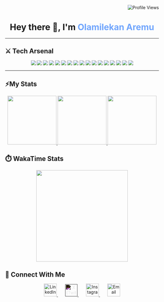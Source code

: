 <!-- Profile Views Badge -->




   
  
<p align="right">
  <img src="https://komarev.com/ghpvc/?username=sagittaerys&label=👁️‍🗨️+Profile+Views&color=blueviolet&style=for-the-badge" alt="Profile Views" />
</p>



<h1 align="center">Hey there 👋, I'm <span style="color:#70a5fd;">Olamilekan Aremu</span></h1>


---

## ⚔️ Tech Arsenal

<p align="center">
  <img src="https://img.shields.io/badge/JavaScript-1a1b27?style=for-the-badge&logo=javascript&logoColor=f7df1e" />
  <img src="https://img.shields.io/badge/TypeScript-1a1b27?style=for-the-badge&logo=typescript&logoColor=3178c6" />
  <img src="https://img.shields.io/badge/React-1a1b27?style=for-the-badge&logo=react&logoColor=61dafb" />
  <img src="https://img.shields.io/badge/Next.js-1a1b27?style=for-the-badge&logo=next.js&logoColor=ffffff" />
  <img src="https://img.shields.io/badge/Redux-1a1b27?style=for-the-badge&logo=redux&logoColor=764abc" />
  <img src="https://img.shields.io/badge/Vite-1a1b27?style=for-the-badge&logo=vite&logoColor=ffb300" />
  <img src="https://img.shields.io/badge/TailwindCSS-1a1b27?style=for-the-badge&logo=tailwindcss&logoColor=38bdf8" />
  <img src="https://img.shields.io/badge/Bootstrap-1a1b27?style=for-the-badge&logo=bootstrap&logoColor=7952b3" />
  <img src="https://img.shields.io/badge/HTML5-1a1b27?style=for-the-badge&logo=html5&logoColor=e34f26" />
  <img src="https://img.shields.io/badge/CSS3-1a1b27?style=for-the-badge&logo=css3&logoColor=1572b6" />
  <img src="https://img.shields.io/badge/Node.js-1a1b27?style=for-the-badge&logo=node.js&logoColor=339933" />
  <img src="https://img.shields.io/badge/Express-1a1b27?style=for-the-badge&logo=express&logoColor=ffffff" />
  <img src="https://img.shields.io/badge/MongoDB-1a1b27?style=for-the-badge&logo=mongodb&logoColor=47a248" />
  <img src="https://img.shields.io/badge/Git-1a1b27?style=for-the-badge&logo=git&logoColor=f05032" />
  <img src="https://img.shields.io/badge/Figma-1a1b27?style=for-the-badge&logo=figma&logoColor=f24e1e" />
  <img src="https://img.shields.io/badge/Vue-1a1b27?style=for-the-badge&logo=vue.js&logoColor=4FC08D" />
  <img src="https://img.shields.io/badge/Twig-1a1b27?style=for-the-badge&logo=twig&logoColor=ffffff" />
</p>


---

## ⚡My Stats

<p align="center">
  <a href="https://github.com/Sagittaerys">
    <img height="160em" src="https://github-readme-stats.vercel.app/api?username=sagittaerys&show_icons=true&theme=tokyonight&hide_border=true&count_private=true" />
    <img height="160em" src="https://github-readme-streak-stats.herokuapp.com?user=Sagittaerys&theme=tokyonight&hide_border=true" />
    <img height="160em" src="https://github-readme-stats.vercel.app/api/top-langs/?username=sagittaerys&layout=compact&theme=tokyonight&hide_border=true" />
  </a>
</p>



## ⏱️ WakaTime Stats

<p align="center">
  <a href="https://wakatime.com/@sagittaerys">
    <img src="https://github-readme-stats.vercel.app/api/wakatime?username=sagittaerys&theme=tokyonight&hide_border=true" height="300" />
  </a>
</p>


## 🤝 Connect With Me

<p align="center">
  <a href="https://www.linkedin.com/in/olamilekan-aremu-a15651236/" target="_blank" style="margin: 0 12px;">
    <img src="https://skillicons.dev/icons?i=linkedin" height="42" alt="LinkedIn" />
  </a>
  <a href="https://x.com/sagittaric" target="_blank" style="margin: 0 12px;">
    <img src="https://cdn.jsdelivr.net/gh/simple-icons/simple-icons/icons/x.svg" height="40" width="40" alt="X (Twitter)" style="filter: invert(100%);" />
  </a>
  <a href="https://instagram.com/sagittaerys_" target="_blank" style="margin: 0 12px;">
    <img src="https://skillicons.dev/icons?i=instagram" height="42" alt="Instagram" />
  </a>
  <a href="mailto:aremu0235@gmail.com" target="_blank" style="margin: 0 12px;">
    <img src="https://skillicons.dev/icons?i=gmail" height="42" alt="Email" />
  </a>
</p>



